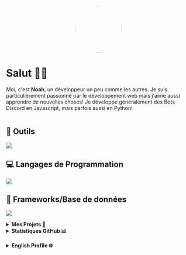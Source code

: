 <p align="center"><img src="https://github.com/NoahPrm.png" height="128" width="128" style="border-radius: 100%;"></p>
<h1 align="left">Salut 👋🏼</h1>

Moi, c'est **Noah**, un développeur un peu comme les autres.
Je suis particulièrement passionné par le développement web mais j'aime aussi apprendre de nouvelles choses!
Je développe généralement des Bots Discord en Javascript, mais parfois aussi en Python!

<a href=""><img src="https://discord.c99.nl/widget/theme-3/949273553168121856.png" alt=""/></a>

## 🎯 Outils

[![](https://skillicons.dev/icons?i=discord,wordpress,git,postman,replit,vscode,flutter,github,androidstudio&perline=5)](https://github.com/NoahPrm)

## 💻 Langages de Programmation

[![](https://skillicons.dev/icons?i=js,html,css,ts,py,md,nodejs&perline=5)](https://github.com/NoahPrm)

## 💾 Frameworks/Base de données

[![](https://skillicons.dev/icons?i=mongo,nextjs,vercel,netlify,bootstrap,tailwind,vite,vue&perline=5)](https://github.com/NoahPrm)

<details>
  <summary><b>Mes Projets 🚀</b></summary>
  <br/>
   <h1>FluxBot ✨</h1>
   🌐 <a href="https://fluxbot.eu" target="_blank">Site Web</a></br>
   🎯 <a href="https://fluxbot.eu/discord" target="_blank">Serveur Discord</a></br>
   🔗 <a href="https://discord.com/api/oauth2/authorize?client_id=1171552991690620969&permissions=8&scope=bot%20applications.commands" target="_blank">Ajouter FluxBot</a></br>
   <br/>

   <h1>Astral Hosting 🚀</h1>
   🌐 <a href="https://astral-hosting.com" target="_blank">Site Web</a></br>
   🎯 <a href="https://discord.gg/UQ64YNKEdE" target="_blank">Serveur Discord</a></br>
   <br/>
</details>

<details>
  <summary><b>Statistiques GitHub 📊</b></summary>
  
  <a href="#">![Github stats](https://github-readme-stats.vercel.app/api?username=NoahPrm&theme=blueberry&count_private=true&hide_border=true&line_height=20)</a>
  <a href="#">![Top Langs](https://github-readme-stats.vercel.app/api/top-langs/?username=NoahPrm&layout=compact&theme=blueberry&count_private=true&hide_border=true)</a>
</details>
</br>
<details>
  <summary><b>English Profile 🌐</b></summary>
  <p align="center"><img src="https://github.com/NoahPrm.png" height="128" width="128" style="border-radius: 47%;"></p>
<h1 align="left">Hello 👋🏼</h1>

I'm **Noah**, a developer a bit like the others.
I am particularly passionate about web development but I also like learning new things!
I usually develop Discord Bots in Javascript, but sometimes also in Python!

<a href=""><img src="https://discord.c99.nl/widget/theme-3/949273553168121856.png" alt=""/></a>

## 🎯 Tools

[![](https://skillicons.dev/icons?i=discord,wordpress,git,postman,replit,vscode,flutter,github,androidstudio&perline=5)](https://github.com/NoahPrm)

## 💻 Programming Languages

[![](https://skillicons.dev/icons?i=js,html,css,ts,py,md,nodejs&perline=5)](https://github.com/NoahPrm)

## 💾 Frameworks/Database

[![](https://skillicons.dev/icons?i=mongo,nextjs,vercel,netlify,bootstrap,tailwind,vite,vue&perline=5)](https://github.com/NoahPrm)

<details>
  <summary><b>My projects 🚀</b></summary>
  <br/>
   <h1>FluxBot ✨</h1>
   🌐 <a href="https://fluxbot.eu" target="_blank">Website</a></br>
   🎯 <a href="https://fluxbot.eu/discord" target="_blank">Discord Server</a></br>
   🔗 <a href="https://discord.com/api/oauth2/authorize?client_id=1171552991690620969&permissions=8&scope=bot%20applications.commands" target="_blank">Add FluxBot</a></br>
   <br/>

   <h1>Astral Hosting 🚀</h1>
   🌐 <a href="https://astral-hosting.com" target="_blank">Website</a></br>
   🎯 <a href="https://discord.gg/UQ64YNKEdE" target="_blank">Discord Server</a></br>
   <br/>
</details>

<details>
  <summary><b>GitHub Stats 📊</b></summary>
  
  <a href="#">![Github stats](https://github-readme-stats.vercel.app/api?username=NoahPrm&theme=blueberry&count_private=true&hide_border=true&line_height=20)</a>
  <a href="#">![Top Langs](https://github-readme-stats.vercel.app/api/top-langs/?username=NoahPrm&layout=compact&theme=blueberry&count_private=true&hide_border=true)</a>
</details>
</br>

</details>
